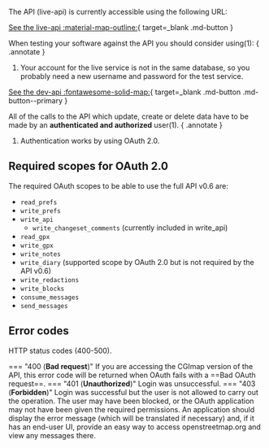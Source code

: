 The API (live-api) is currently accessible using the following URL:

[See the live-api :material-map-outline:](https://api.openstreetmap.org){ target=_blank .md-button }

When testing your software against the API you should consider using(1):
{ .annotate }

1. Your account for the live service is not in the same database, so you probably need a new username and password for the test service.

[See the dev-api :fontawesome-solid-map:](https://master.apis.dev.openstreetmap.org/){ target=_blank .md-button .md-button--primary }

All of the calls to the API which update, create or delete data have to be made by an **authenticated and authorized** user(1).
{ .annotate }

1. Authentication works by using OAuth 2.0.

## Required scopes for OAuth 2.0

The required OAuth scopes to be able to use the full API v0.6 are:

- ```read_prefs```
- ```write_prefs```
- ```write_api```
    - ```write_changeset_comments``` (currently included in write_api)
- ```read_gpx```
- ```write_gpx```
- ```write_notes```
- ```write_diary``` (supported scope by OAuth 2.0 but is not required by the API v0.6)
- ```write_redactions```
- ```write_blocks```
- ```consume_messages```
- ```send_messages```

## Error codes

HTTP status codes (400-500).

=== "400 (**Bad request**)"
    If you are accessing the CGImap version of the API, this error code will be returned when OAuth fails with a ==Bad OAuth request==.
=== "401 (**Unauthorized**)"
    Login was unsuccessful.
=== "403 (**Forbidden**)"
    Login was successful but the user is not allowed to carry out the operation. The user may have been blocked, or the OAuth application may not have been given the required permissions. An application should display the error message (which will be translated if necessary) and, if it has an end-user UI, provide an easy way to access openstreetmap.org and view any messages there.